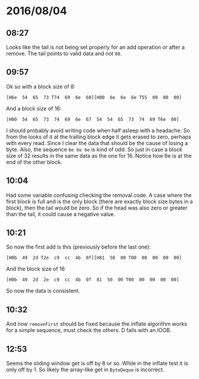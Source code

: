 # 2016/08/04

## 08:27

Looks like the tail is not being set properly for an add operation or after
a remove. The tail points to valid data and not `00`.

## 09:57

Ok so with a block size of 8:

	[H6e  54  65  73 T74  69  6e  60][H00  6e  6e  6e T55  00  00  00]
	
And a block size of 16:

	[H00  54  65  73  74  69  6e  67  54  54  65  73  74  69 T6e  00]

I should probably avoid writing code when half asleep with a headache. So from
the looks of it at the trailing block edge it gets erased to zero, perhaps
with every read. Since I clear the data that should be the cause of losing a
byte. Also, the sequence `6e 6e 6e` is kind of odd. So just in case a block
size of 32 results in the same data as the one for 16. Notice how 6e is at the
end of the other block.

## 10:04

Had some variable confusing checking the removal code. A case where the first
block is full and is the only block (there are exactly block size bytes in a
block), then the tail would be zero. So if the head was also zero or greater
than the tail, it could cause a negative value.

## 10:21

So now the first add is this (previously before the last one):

	[H0b  49  2d T2e  c9  cc  4b  0f][H81  50  00 T00  00  00  00  00]

And the block size of 16

	[H0b  49  2d  2e  c9  cc  4b  0f  81  50  00 T00  00  00  00  00]

So now the data is consistent.

## 10:32

And now `removeFirst` should be fixed because the inflate algorithm works for
a simple sequence, must check the others. D fails with an IOOB.

## 12:53

Seems the sliding window get is off by 8 or so. While in the inflate test it
is only off by 1. So likely the array-like get in `ByteDeque` is incorrect.

